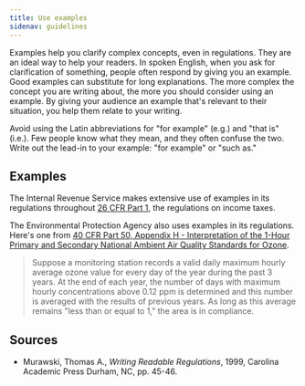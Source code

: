 ```yaml
---
title: Use examples
sidenav: guidelines
---
```


Examples help you clarify complex concepts, even in regulations. They are an ideal way to help your readers. In spoken English, when you ask for clarification of something, people often respond by giving you an example. Good examples can substitute for long explanations. The more complex the concept you are writing about, the more you should consider using an example. By giving your audience an example that's relevant to their situation, you help them relate to your writing.

Avoid using the Latin abbreviations for "for example" (e.g.) and "that is" (i.e.). Few people know what they mean, and they often confuse the two. Write out the lead-in to your example: "for example" or "such as."

## Examples

The Internal Revenue Service makes extensive use of examples in its regulations throughout [26 CFR Part 1](https://www.ecfr.gov/cgi-bin/text-idx?SID=06bffadaf844f7e738e7887e25ff2c73&mc=true&tpl=/ecfrbrowse/Title26/26cfr1_main_02.tpl), the regulations on income taxes.

The Environmental Protection Agency also uses examples in its regulations. Here's one from [40 CFR Part 50, Appendix H - Interpretation of the 1-Hour Primary and Secondary National Ambient Air Quality Standards for Ozone](https://www.ecfr.gov/cgi-bin/text-idx?SID=6e94dce3223e36441341c0511d17ad4b&mc=true&node=ap40.2.50_119.h&rgn=div9).

> Suppose a monitoring station records a valid daily maximum hourly average ozone value for every day of the year during the past 3 years. At the end of each year, the number of days with maximum hourly concentrations above 0.12 ppm is determined and this number is averaged with the results of previous years. As long as this average remains "less than or equal to 1," the area is in compliance.

## Sources

- Murawski, Thomas A., _Writing Readable Regulations_, 1999, Carolina Academic Press Durham, NC, pp. 45-46.

